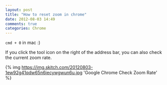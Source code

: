```yaml
---
layout: post
title: "How to reset zoom in chrome"
date: 2012-08-03 14:49
comments: true
categories: Chrome
---
```


`cmd + 0` in mac :)

If you click the tool icon on the right of the address bar, you can also check the current zoom rate.

{% img https://img.skitch.com/20120803-1ew92g41qdw65n6iecywgwun6u.jpg 'Google Chrome Check Zoom Rate' %}